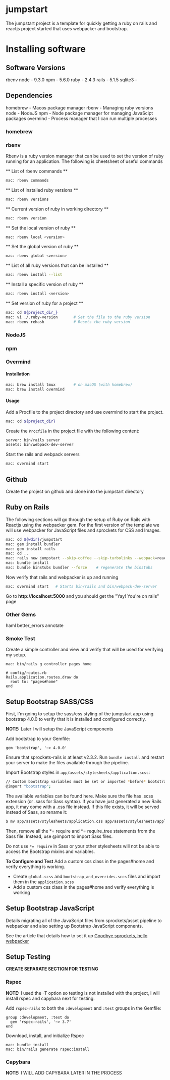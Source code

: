 # jumpstart
The jumpstart project is a template for quickly getting a ruby on rails and 
reactjs project started that uses webpacker and bootstrap.

# Installing software
## Software Versions
rbenv
node      - 9.3.0
npm       - 5.6.0
ruby      - 2.4.3
rails     - 5.1.5
sqlite3   - 
## Dependencies
homebrew  - Macos package manager
rbenv     - Managing ruby versions 
node      - NodeJS
npm       - Node package manager for managing JavaScipt packages
overmind  - Process manager that I can run multiple processes

### homebrew

### rbenv
Rbenv is a ruby version manager that can be used to set the version of ruby
running for an application. The following is cheetsheet of useful commands

** List of rbenv commands **
```bash
mac: rbenv commands
```

** List of installed ruby versions **
```bash
mac: rbenv versions
```

** Current version of ruby in working directory **
```bash
mac: rbenv version
```

** Set the local version of ruby **
```bash
mac: rbenv local <version>
```

** Set the global version of ruby **
```bash
mac: rbenv global <version>
```

** List of all ruby versions that can be installed **
```bash
mac: rbenv install --list
```

** Install a specific version of ruby **
```bash
mac: rbenv install <version>
```

** Set version of ruby for a project **
```bash
mac: cd ${project_dir_}
mac: vi ./.ruby-version       # Set the file to the ruby version
mac: rbenv rehash             # Resets the ruby version
```

### NodeJS
### npm
### Overmind
#### Installation
```bash
mac: brew install tmux        # on macOS (with homebrew)
mac: brew install overmind
```

#### Usage
Add a Procfile to the project directory and use overmind to start the project.
```bash
mac: cd ${project_dir}
```

Create the ```Procfile``` in the project file with the following content:
```bash
server: bin/rails server
assets: bin/webpack-dev-server
```

Start the rails and webpack servers
```bash
mac: overmind start
```

## Github
Create the project on github and clone into the jumpstart directory

## Ruby on Rails
The following sections will go through the setup of Ruby on Rails with Reactjs
using the webpacker gem. For the first version of the template we will use
webpacker for JavaScript files and sprockets for CSS and Images.

```bash
mac: cd ${wdir}/jumpstart
mac: gem install bundler
mac: gem install rails
mac: cd ..
mac: rails new jumpstart --skip-coffee --skip-turbolinks --webpack=react -T
mac: bundle install
mac: bundle binstubs bundler --force    # regenerate the binstubs
```

Now verify that rails and webpacker is up and running
```bash
mac: overmind start   # Starts bin/rails and bin/webpack-dev-server
```

Go to **http://localhost:5000** and you should get the "Yay! You're on rails" 
page

### Other Gems
haml
better_errors
annotate

### Smoke Test
Create a simple controller and view and verify that will be used for verifying
my setup.

```
mac: bin/rails g controller pages home
```

```
# config/routes.rb
Rails.application.routes.draw do
  root to: "pages#home"
end
```

## Setup Bootstrap SASS/CSS
First, I'm going to setup the sass/css styling of the jumpstart app using 
bootstrap 4.0.0 to verify that it is installed and configured correctly. 

**NOTE:** Later I will setup the JavaScript components

Add bootstrap to your Gemfile:

```
gem 'bootstrap', '~> 4.0.0'
```

Ensure that sprockets-rails is at least v2.3.2. Run `bundle install` and 
restart your server to make the files available through the pipeline.

Import Bootstrap styles in `app/assets/stylesheets/application.scss`:

```bash
// Custom bootstrap variables must be set or imported *before* bootstrap.
@import "bootstrap";
```

The available variables can be found here. Make sure the file has .scss extension 
(or .sass for Sass syntax). If you have just generated a new Rails app, it may 
come with a .css file instead. If this file exists, it will be served instead 
of Sass, so rename it:

```bash
$ mv app/assets/stylesheets/application.css app/assets/stylesheets/application.scss
```
Then, remove all the *= require and *= require_tree statements from the Sass 
file. Instead, use @import to import Sass files.

Do not use `*= require` in Sass or your other stylesheets will not be able to 
access the Bootstrap mixins and variables.

**To Configure and Test**
Add a custom css class in the pages#home and verify everything is working.

* Create `global.scss` and `bootstrap_and_overrides.sccs` files and import them in the `application.scss`
* Add a custom css class in the pages#home and verify everything is working

## Setup Bootstrap JavaScript
Details migrating all of the JavaScript files from sprockets/asset pipeline 
to webpacker and also setting up Bootstrap JavaScript components.

See the article that details how to set it up
[Goodbye sprockets, hello webpacker](https://medium.com/@coorasse/goodbye-sprockets-welcome-webpacker-3-0-ff877fb8fa79)

## Setup Testing
**CREATE SEPARATE SECTION FOR TESTING**
### Rspec

**NOTE:** 
I used the -T option so testing is not installed with the project, I will install
rspec and capybara next for testing.

Add ```rspec-rails``` to both the ```:development``` and ```:test``` groups in the Gemfile:

```
group :development, :test do
  gem 'rspec-rails', '~> 3.7'
end
```

Download, install, and initialize Rspec

```
mac: bundle install
mac: bin/rails generate rspec:install
```

### Capybara
**NOTE:**
I WILL ADD CAPYBARA LATER IN THE PROCESS


